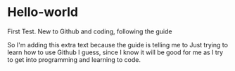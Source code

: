 # Hello-world
First Test. New to Github and coding, following the guide

So I'm adding this extra text because the guide is telling me to
Just trying to learn how to use Github I guess, since I know it will be good
for me as I try to get into programming and learning to code.
